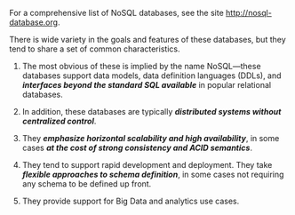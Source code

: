 For a comprehensive list of NoSQL databases, see the site http://nosql-database.org.

There is wide variety in the goals and features of these databases, but they tend to share a set of common characteristics. 

1) The most obvious of these is implied by the name NoSQL—these databases support data models, data definition languages (DDLs), and ***interfaces beyond the standard SQL available*** in popular relational databases. 

2) In addition, these databases are typically ***distributed systems without centralized control***. 

3) They ***emphasize horizontal scalability and high availability***, in some cases ***at the cost of strong consistency and ACID semantics***. 

4) They tend to support rapid development and deployment. They take ***flexible approaches to schema definition***, in some cases not requiring any schema to be defined up front. 

5) They provide support for Big Data and analytics use cases.
